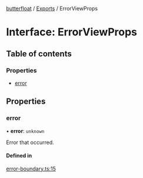 [butterfloat](../README.md) / [Exports](../modules.md) / ErrorViewProps

# Interface: ErrorViewProps

## Table of contents

### Properties

- [error](ErrorViewProps.md#error)

## Properties

### error

• **error**: `unknown`

Error that occurred.

#### Defined in

[error-boundary.ts:15](https://github.com/WorldMaker/butterfloat/blob/d39706f/error-boundary.ts#L15)
